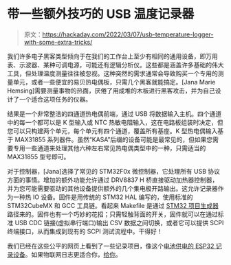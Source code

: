 # 带一些额外技巧的 USB 温度记录器

> 原文：<https://hackaday.com/2022/03/07/usb-temperature-logger-with-some-extra-tricks/>

我们许多电子黑客类型倾向于在我们的工作台上至少有相同的通用设备，即万用表、示波器、某种可调电源，可能还有逻辑分析仪。这些都是涵盖许多基础的伟大工具，但处理温度测量往往被忽视。这种突然的需求通常会导致购买一个专用的测量单元，或者一些便宜的易贝热电偶板，只需几个黑客就能搞定。[Jana Marie Hemsing]需要测量事物的热面，厌倦了用成堆的木板进行黑客攻击，并为自己设计了一个适合这项任务的仪器。

结果是一个非常整洁的四通道热电偶前端，通过 USB 将数据输入主机。四个通道中的每一个都可以是 K 型输入或 NTC 热敏电阻输入，这在电路板组装时决定，但您可以只构建两个单元，每个单元有四个通道，覆盖所有基座。K 型热电偶输入基于 MAX31855 系列器件。虽然“KASA”后缀的设备可能是最常见的，但如果您需要专用一些通道来处理其他六种左右常见热电偶类型中的一种，只需适当的 MAX31855 型号即可。

对于控制器，[Jana]选择了常见的 STM32F0x 微控制器，它处理所有 USB 协议方面的事情。增加的额外功能允许通过 DRV8837 H 桥直接驱动加热器控制器，并为您可能需要驱动的其他设备提供额外的几个集电极开路输出。这允许记录器作为一种热 IO 设备。固件是用传统的 STM32 HAL 编写的，使用标准的 STM32CubeMX 和 GCC 工具链。看起来 Makefile 是通过 [STM32 项目生成器](https://gitlab.com/kadriane/stm32-project-generator)路径来的。固件也有一个巧妙的花招；只需轻触背面的开关，固件就可以在通过标准 USB CDC 链接(虚拟串行端口)输出 CSV 数据之间切换，或者它可以提供 SCPI 终端接口，从而集成到现有的 SCPI 测试流程中。干得好！

我们已经在这些公平的网页上看到了一些记录项目，像这个[电池供电的 ESP32 记录设备](https://hackaday.com/tag/datalogger/)。如果物联网日志更适合你，[给你](https://hackaday.com/2020/11/19/easy-iot-logging-options-for-the-beginner/)。